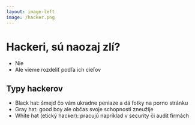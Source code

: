 ```yaml
---
layout: image-left
image: /hacker.png
---
```


# Hackeri, sú naozaj zlí?

- Nie
- Ale vieme rozdeliť podľa ich cieľov

## Typy hackerov

- Black hat: šmejd čo vám ukradne peniaze a dá fotky na porno stránku
- Gray hat: good boy ale občas svoje schopnosti zneužije
- White hat (etický hacker): pracujú napríklad v security či audit firmách